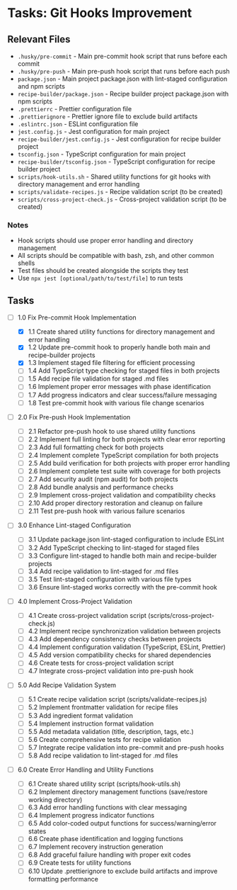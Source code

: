 # Tasks: Git Hooks Improvement

## Relevant Files

- `.husky/pre-commit` - Main pre-commit hook script that runs before each commit
- `.husky/pre-push` - Main pre-push hook script that runs before each push
- `package.json` - Main project package.json with lint-staged configuration and npm scripts
- `recipe-builder/package.json` - Recipe builder project package.json with npm scripts
- `.prettierrc` - Prettier configuration file
- `.prettierignore` - Prettier ignore file to exclude build artifacts
- `.eslintrc.json` - ESLint configuration file
- `jest.config.js` - Jest configuration for main project
- `recipe-builder/jest.config.js` - Jest configuration for recipe builder project
- `tsconfig.json` - TypeScript configuration for main project
- `recipe-builder/tsconfig.json` - TypeScript configuration for recipe builder project
- `scripts/hook-utils.sh` - Shared utility functions for git hooks with directory management and error handling
- `scripts/validate-recipes.js` - Recipe validation script (to be created)
- `scripts/cross-project-check.js` - Cross-project validation script (to be created)

### Notes

- Hook scripts should use proper error handling and directory management
- All scripts should be compatible with bash, zsh, and other common shells
- Test files should be created alongside the scripts they test
- Use `npx jest [optional/path/to/test/file]` to run tests

## Tasks

- [ ] 1.0 Fix Pre-commit Hook Implementation

  - [x] 1.1 Create shared utility functions for directory management and error handling
  - [x] 1.2 Update pre-commit hook to properly handle both main and recipe-builder projects
  - [x] 1.3 Implement staged file filtering for efficient processing
  - [ ] 1.4 Add TypeScript type checking for staged files in both projects
  - [ ] 1.5 Add recipe file validation for staged .md files
  - [ ] 1.6 Implement proper error messages with phase identification
  - [ ] 1.7 Add progress indicators and clear success/failure messaging
  - [ ] 1.8 Test pre-commit hook with various file change scenarios

- [ ] 2.0 Fix Pre-push Hook Implementation

  - [ ] 2.1 Refactor pre-push hook to use shared utility functions
  - [ ] 2.2 Implement full linting for both projects with clear error reporting
  - [ ] 2.3 Add full formatting check for both projects
  - [ ] 2.4 Implement complete TypeScript compilation for both projects
  - [ ] 2.5 Add build verification for both projects with proper error handling
  - [ ] 2.6 Implement complete test suite with coverage for both projects
  - [ ] 2.7 Add security audit (npm audit) for both projects
  - [ ] 2.8 Add bundle analysis and performance checks
  - [ ] 2.9 Implement cross-project validation and compatibility checks
  - [ ] 2.10 Add proper directory restoration and cleanup on failure
  - [ ] 2.11 Test pre-push hook with various failure scenarios

- [ ] 3.0 Enhance Lint-staged Configuration

  - [ ] 3.1 Update package.json lint-staged configuration to include ESLint
  - [ ] 3.2 Add TypeScript checking to lint-staged for staged files
  - [ ] 3.3 Configure lint-staged to handle both main and recipe-builder projects
  - [ ] 3.4 Add recipe validation to lint-staged for .md files
  - [ ] 3.5 Test lint-staged configuration with various file types
  - [ ] 3.6 Ensure lint-staged works correctly with the pre-commit hook

- [ ] 4.0 Implement Cross-Project Validation

  - [ ] 4.1 Create cross-project validation script (scripts/cross-project-check.js)
  - [ ] 4.2 Implement recipe synchronization validation between projects
  - [ ] 4.3 Add dependency consistency checks between projects
  - [ ] 4.4 Implement configuration validation (TypeScript, ESLint, Prettier)
  - [ ] 4.5 Add version compatibility checks for shared dependencies
  - [ ] 4.6 Create tests for cross-project validation script
  - [ ] 4.7 Integrate cross-project validation into pre-push hook

- [ ] 5.0 Add Recipe Validation System

  - [ ] 5.1 Create recipe validation script (scripts/validate-recipes.js)
  - [ ] 5.2 Implement frontmatter validation for recipe files
  - [ ] 5.3 Add ingredient format validation
  - [ ] 5.4 Implement instruction format validation
  - [ ] 5.5 Add metadata validation (title, description, tags, etc.)
  - [ ] 5.6 Create comprehensive tests for recipe validation
  - [ ] 5.7 Integrate recipe validation into pre-commit and pre-push hooks
  - [ ] 5.8 Add recipe validation to lint-staged for .md files

- [ ] 6.0 Create Error Handling and Utility Functions
  - [ ] 6.1 Create shared utility script (scripts/hook-utils.sh)
  - [ ] 6.2 Implement directory management functions (save/restore working directory)
  - [ ] 6.3 Add error handling functions with clear messaging
  - [ ] 6.4 Implement progress indicator functions
  - [ ] 6.5 Add color-coded output functions for success/warning/error states
  - [ ] 6.6 Create phase identification and logging functions
  - [ ] 6.7 Implement recovery instruction generation
  - [ ] 6.8 Add graceful failure handling with proper exit codes
  - [ ] 6.9 Create tests for utility functions
  - [ ] 6.10 Update .prettierignore to exclude build artifacts and improve formatting performance
